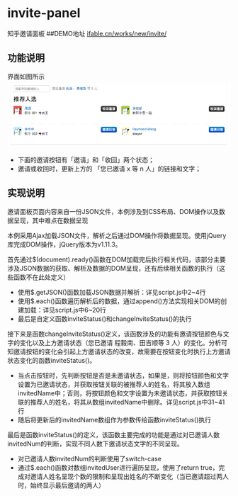 # invite-panel
知乎邀请面板
##DEMO地址
<a href="http://ifable.cn/works/new/invite/" target="_blank">ifable.cn/works/new/invite/</a>
## 功能说明
界面如图所示
![preview](preview.png)
- 下面的邀请按钮有「邀请」和「收回」两个状态；
- 邀请或收回时，更新上方的 「您已邀请 x 等 n 人」的链接和文字；

## 实现说明
邀请面板页面内容来自一份JSON文件，本例涉及到CSS布局、DOM操作以及数据呈现，其中难点在数据呈现

本例采用Ajax加载JSON文件，解析之后通过DOM操作将数据呈现。使用jQuery库完成DOM操作，jQuery版本为v1.11.3。

首先通过$(document).ready()函数在DOM加载完后执行相关代码，该部分主要涉及JSON数据的获取、解析及数据的DOM呈现，还有后续相关函数的执行（这些函数不在此处定义）
-  使用$.getJSON()函数加载JSON数据并解析：详见script.js中2~4行
-  使用$.each()函数遍历解析后的数据，通过append()方法实现相关DOM的创建加载：详见script.js中6~20行
-  最后是自定义函数inviteStatus()和changeInviteStatus()的执行
 
接下来是函数changeInviteStatus()定义，该函数涉及的功能有邀请按钮颜色与文字的变化以及上方邀请状态（您已邀请 程毅南、田吉顺等 3 人）的变化。分析可知邀请按钮的变化会引起上方邀请状态的改变，故需要在按钮变化时执行上方邀请状态变化的函数inviteStatus()。
-  当点击按钮时，先判断按钮是否是未邀请状态，如果是，则将按钮颜色和文字设置为已邀请状态，并获取按钮关联的被推荐人的姓名，将其放入数组invitedName中；否则，将按钮颜色和文字设置为未邀请状态，并获取按钮关联的推荐人的姓名，将其从数组invitedName中删除。详见script.js中31~41行
-  随后将更新后的invitedName数组作为参数传给函数inviteStatus()执行

最后是函数inviteStatus()的定义，该函数主要完成的功能是通过对已邀请人数invitedNum的判断，实现不同人数下邀请状态文字的不同呈现。
-  对已邀请人数invitedNum的判断使用了switch-case
-  通过$.each()函数对数组invitedUser进行遍历呈现，使用了return true，完成对邀请人姓名呈现个数的限制和呈现出姓名的不断变化（当已邀请超过两人时，始终显示最后邀请的两人）
